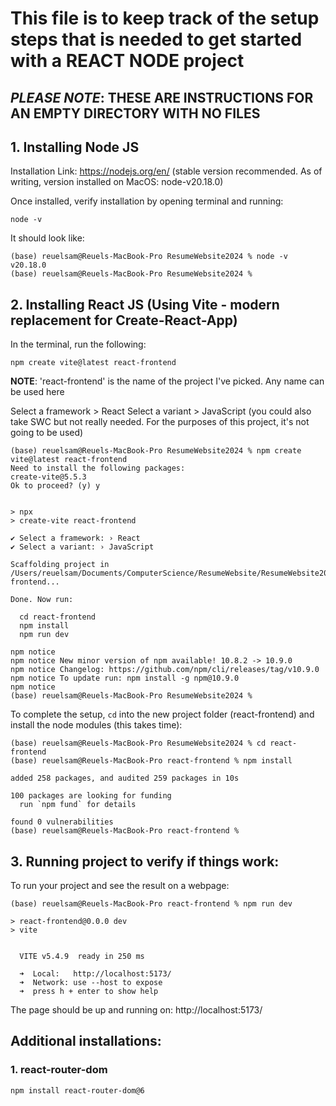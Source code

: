 # This file is to keep track of the setup steps that is needed to get started with a REACT NODE project

## *PLEASE NOTE*: **THESE ARE INSTRUCTIONS FOR AN EMPTY DIRECTORY WITH NO FILES**

## 1. Installing Node JS

Installation Link: https://nodejs.org/en/ (stable version recommended. As of writing, version installed on MacOS: node-v20.18.0)

Once installed, verify installation by opening terminal and running:
```
node -v
```
It should look like:
```
(base) reuelsam@Reuels-MacBook-Pro ResumeWebsite2024 % node -v
v20.18.0
(base) reuelsam@Reuels-MacBook-Pro ResumeWebsite2024 % 
```

## 2. Installing React JS (Using Vite - modern replacement for Create-React-App)

In the terminal, run the following: 
```
npm create vite@latest react-frontend
```
**NOTE**: 'react-frontend' is the name of the project I've picked. Any name can be used here

Select a framework > React
Select a variant > JavaScript (you could also take SWC but not really needed. For the purposes of this project, it's not going to be used)

```
(base) reuelsam@Reuels-MacBook-Pro ResumeWebsite2024 % npm create vite@latest react-frontend
Need to install the following packages:
create-vite@5.5.3
Ok to proceed? (y) y


> npx
> create-vite react-frontend

✔ Select a framework: › React
✔ Select a variant: › JavaScript

Scaffolding project in /Users/reuelsam/Documents/ComputerScience/ResumeWebsite/ResumeWebsite2024/react-frontend...

Done. Now run:

  cd react-frontend
  npm install
  npm run dev

npm notice
npm notice New minor version of npm available! 10.8.2 -> 10.9.0
npm notice Changelog: https://github.com/npm/cli/releases/tag/v10.9.0
npm notice To update run: npm install -g npm@10.9.0
npm notice
(base) reuelsam@Reuels-MacBook-Pro ResumeWebsite2024 % 
```

To complete the setup, `cd` into the new project folder (react-frontend) and install the node modules (this takes time):
```
(base) reuelsam@Reuels-MacBook-Pro ResumeWebsite2024 % cd react-frontend 
(base) reuelsam@Reuels-MacBook-Pro react-frontend % npm install

added 258 packages, and audited 259 packages in 10s

100 packages are looking for funding
  run `npm fund` for details

found 0 vulnerabilities
(base) reuelsam@Reuels-MacBook-Pro react-frontend % 
```

## 3. Running project to verify if things work:

To run your project and see the result on a webpage:
```
(base) reuelsam@Reuels-MacBook-Pro react-frontend % npm run dev

> react-frontend@0.0.0 dev
> vite


  VITE v5.4.9  ready in 250 ms

  ➜  Local:   http://localhost:5173/
  ➜  Network: use --host to expose
  ➜  press h + enter to show help
```

The page should be up and running on: http://localhost:5173/

## Additional installations:

### 1. react-router-dom
```
npm install react-router-dom@6
```

